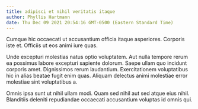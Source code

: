 ```yaml
---
title: adipisci et nihil veritatis itaque
author: Phyllis Hartmann
date: Thu Dec 09 2021 20:54:16 GMT-0500 (Eastern Standard Time)
---
```

Cumque hic occaecati ut accusantium officia itaque asperiores. Corporis iste et. Officiis ut eos animi iure quas.

 Unde excepturi molestias natus optio voluptatem. Aut nulla tempore rerum ea possimus labore excepturi sapiente dolorum. Saepe ullam quo incidunt corporis amet. Dignissimos rerum laudantium. Exercitationem voluptatibus hic in alias beatae fugit enim quas. Aliquam delectus animi molestiae error molestiae sint voluptatibus a.

 Omnis ipsa sunt ut nihil ullam modi. Quam sed nihil aut sed atque eius nihil. Blanditiis deleniti repudiandae occaecati accusantium voluptas id omnis qui.